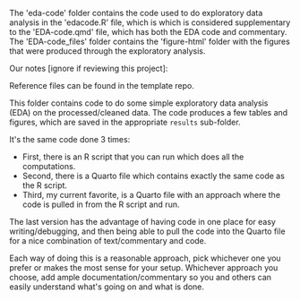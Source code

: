 The 'eda-code' folder contains the code used to do exploratory data analysis in the 'edacode.R' file, which is which is considered supplementary to the 'EDA-code.qmd' file, which has both the EDA code and commentary. The 'EDA-code_files' folder contains the 'figure-html' folder with the figures that were produced through the exploratory analysis. 


Our notes [ignore if reviewing this project]: 

Reference files can be found in the template repo. 

This folder contains code to do some simple exploratory data analysis (EDA) on the processed/cleaned data.
The code produces a few tables and figures, which are saved in the appropriate `results` sub-folder.

It's the same code done 3 times:

* First, there is an R script that you can run which does all the computations.
* Second, there is a Quarto file which contains exactly the same code as the R script.
* Third, my current favorite, is a Quarto file with an approach where the code is pulled in from the R script and run.

The last version has the advantage of having code in one place for easy writing/debugging, and then being able to pull the code into the Quarto file for a nice combination of text/commentary and code.

Each way of doing this is a reasonable approach, pick whichever one you prefer or makes the most sense for your setup. Whichever approach you choose, add ample documentation/commentary so you and others can easily understand what's going on and what is done.